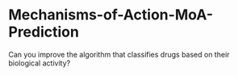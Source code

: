 # Mechanisms-of-Action-MoA-Prediction
Can you improve the algorithm that classifies drugs based on their biological activity?
